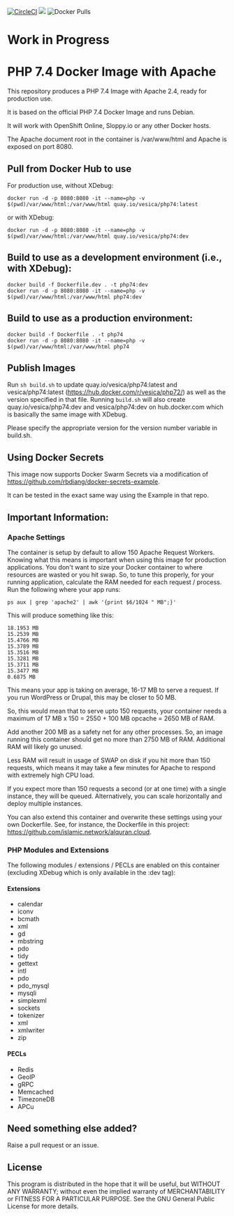 [![CircleCI](https://circleci.com/gh/vesica/php74.svg?style=shield)](https://circleci.com/gh/vesica/php74)
[![](https://img.shields.io/github/license/vesica/php74.svg)](https://github.com/vesica/php74/blob/master/LICENSE.txt)
![Docker Pulls](https://img.shields.io/docker/pulls/vesica/php74)

# Work in Progress

# PHP 7.4 Docker Image with Apache

This repository produces a PHP 7.4 Image with Apache 2.4, ready for production use.

It is based on the official PHP 7.4 Docker Image and runs Debian.

It will work with OpenShift Online, Sloppy.io or any other Docker hosts.

The Apache document root in the container is /var/www/html and Apache is exposed on port 8080.

## Pull from Docker Hub to use

For production use, without XDebug:

```
docker run -d -p 8080:8080 -it --name=php -v $(pwd)/var/www/html:/var/www/html quay.io/vesica/php74:latest
```

or with XDebug:
```
docker run -d -p 8080:8080 -it --name=php -v $(pwd)/var/www/html:/var/www/html quay.io/vesica/php74:dev
```

## Build to use as a development environment (i.e., with XDebug):
```
docker build -f Dockerfile.dev . -t php74:dev
docker run -d -p 8080:8080 -it --name=php -v $(pwd)/var/www/html:/var/www/html php74:dev
```

## Build to use as a production environment:
```
docker build -f Dockerfile . -t php74
docker run -d -p 8080:8080 -it --name=php -v $(pwd)/var/www/html:/var/www/html php74
```


## Publish Images
Run ```sh build.sh``` to update quay.io/vesica/php74:latest and vesica/php74:latest (https://hub.docker.com/r/vesica/php72/) as well as the version specified in that file.
Running ```build.sh``` will also create quay.io/vesica/php74:dev and vesica/php74:dev on hub.docker.com which is basically the same image with XDebug.

Please specify the appropriate version for the version number variable in build.sh.

## Using Docker Secrets
This image now supports Docker Swarm Secrets via a modification of https://github.com/rbdiang/docker-secrets-example.

It can be tested in the exact same way using the Example in that repo.

## Important Information:

### Apache Settings

The container is setup by default to allow 150 Apache Request Workers. Knowing what this means is important when using this image for production applications.
You don't want to size your Docker container to where resources are wasted or you hit swap.
So, to tune this properly, for your running application, calculate the RAM needed for each request / process. Run the following where your app runs:
```
ps aux | grep 'apache2' | awk '{print $6/1024 " MB";}'
```

This will produce something like this:
```
18.1953 MB
15.2539 MB
15.4766 MB
15.3789 MB
15.3516 MB
15.3281 MB
15.3711 MB
15.3477 MB
0.6875 MB
```

This means your app is taking on average, 16-17 MB to serve a request. If you run WordPress or Drupal, this may be closer to 50 MB.

So, this would mean that to serve upto 150 requests, your container needs a maximum of 17 MB x 150 = 2550 + 100 MB opcache = 2650 MB of RAM.

Add another 200 MB as a safety net for any other processes. So, an image running this container should get no more than 2750 MB of RAM. Additional RAM will likely go unused.

Less RAM will result in usage of SWAP on disk if you hit more than 150 requests, which means it may take a few minutes for Apache to respond with extremely high CPU load.

If you expect more than 150 requests a second (or at one time) with a single instance, they will be queued. Alternatively, you can scale horizontally and deploy multiple instances.

You can also extend this container and overwrite these settings using your own Dockerfile. See, for instance, the Dockerfile in this project: https://github.com/islamic.network/alquran.cloud.

### PHP Modules and Extensions
 
The following modules / extensions / PECLs are enabled on this container (excluding XDebug which is only available in the :dev tag):

#### Extensions
* calendar
* iconv 
* bcmath 
* xml 
* gd 
* mbstring 
* pdo 
* tidy 
* gettext 
* intl 
* pdo 
* pdo_mysql 
* mysqli 
* simplexml 
* sockets
* tokenizer 
* xml 
* xmlwriter 
* zip

#### PECLs
* Redis
* GeoIP
* gRPC
* Memcached
* TimezoneDB
* APCu

## Need something else added?

Raise a pull request or an issue. 

## License
This program is distributed in the hope that it will be useful, but WITHOUT ANY WARRANTY; without even the implied warranty of
MERCHANTABILITY or FITNESS FOR A PARTICULAR PURPOSE. See the GNU General Public License for more details.
